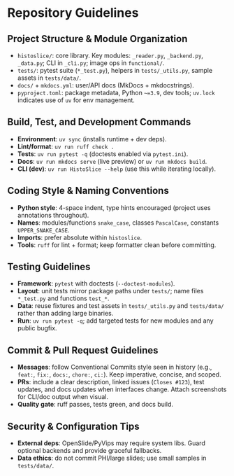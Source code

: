 # Repository Guidelines

## Project Structure & Module Organization

- `histoslice/`: core library. Key modules: `_reader.py`, `_backend.py`, `_data.py`; CLI in `_cli.py`; image ops in `functional/`.
- `tests/`: pytest suite (`*_test.py`), helpers in `tests/_utils.py`, sample assets in `tests/data/`.
- `docs/` + `mkdocs.yml`: user/API docs (MkDocs + mkdocstrings).
- `pyproject.toml`: package metadata, Python `~=3.9`, dev tools; `uv.lock` indicates use of `uv` for env management.

## Build, Test, and Development Commands

- **Environment**: `uv sync` (installs runtime + dev deps).
- **Lint/format**: `uv run ruff check .`
- **Tests**: `uv run pytest -q` (doctests enabled via `pytest.ini`).
- **Docs**: `uv run mkdocs serve` (live preview) or `uv run mkdocs build`.
- **CLI (dev)**: `uv run HistoSlice --help` (use this while iterating locally).

## Coding Style & Naming Conventions

- **Python style**: 4-space indent, type hints encouraged (project uses annotations throughout).
- **Names**: modules/functions `snake_case`, classes `PascalCase`, constants `UPPER_SNAKE_CASE`.
- **Imports**: prefer absolute within `histoslice`.
- **Tools**: `ruff` for lint + format; keep formatter clean before committing.

## Testing Guidelines

- **Framework**: `pytest` with doctests (`--doctest-modules`).
- **Layout**: unit tests mirror package paths under `tests/`; name files `*_test.py` and functions `test_*`.
- **Data**: reuse fixtures and test assets in `tests/_utils.py` and `tests/data/` rather than adding large binaries.
- **Run**: `uv run pytest -q`; add targeted tests for new modules and any public bugfix.

## Commit & Pull Request Guidelines

- **Messages**: follow Conventional Commits style seen in history (e.g., `feat:`, `fix:`, `docs:`, `chore:`, `ci:`). Keep imperative, concise, and scoped.
- **PRs**: include a clear description, linked issues (`Closes #123`), test updates, and docs updates when interfaces change. Attach screenshots for CLI/doc output when visual.
- **Quality gate**: ruff passes, tests green, and docs build.

## Security & Configuration Tips

- **External deps**: OpenSlide/PyVips may require system libs. Guard optional backends and provide graceful fallbacks.
- **Data ethics**: do not commit PHI/large slides; use small samples in `tests/data/`.
